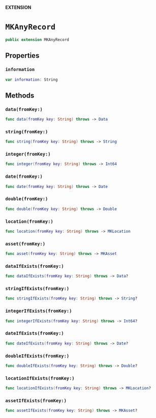 **EXTENSION**

# `MKAnyRecord`
```swift
public extension MKAnyRecord
```

## Properties
### `information`

```swift
var information: String
```

## Methods
### `data(fromKey:)`

```swift
func data(fromKey key: String) throws -> Data
```

### `string(fromKey:)`

```swift
func string(fromKey key: String) throws -> String
```

### `integer(fromKey:)`

```swift
func integer(fromKey key: String) throws -> Int64
```

### `date(fromKey:)`

```swift
func date(fromKey key: String) throws -> Date
```

### `double(fromKey:)`

```swift
func double(fromKey key: String) throws -> Double
```

### `location(fromKey:)`

```swift
func location(fromKey key: String) throws -> MKLocation
```

### `asset(fromKey:)`

```swift
func asset(fromKey key: String) throws -> MKAsset
```

### `dataIfExists(fromKey:)`

```swift
func dataIfExists(fromKey key: String) throws -> Data?
```

### `stringIfExists(fromKey:)`

```swift
func stringIfExists(fromKey key: String) throws -> String?
```

### `integerIfExists(fromKey:)`

```swift
func integerIfExists(fromKey key: String) throws -> Int64?
```

### `dateIfExists(fromKey:)`

```swift
func dateIfExists(fromKey key: String) throws -> Date?
```

### `doubleIfExists(fromKey:)`

```swift
func doubleIfExists(fromKey key: String) throws -> Double?
```

### `locationIfExists(fromKey:)`

```swift
func locationIfExists(fromKey key: String) throws -> MKLocation?
```

### `assetIfExists(fromKey:)`

```swift
func assetIfExists(fromKey key: String) throws -> MKAsset?
```
